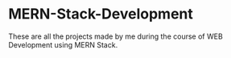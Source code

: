# MERN-Stack-Development
These are all the projects made by me during the course of WEB Development using MERN Stack. 
